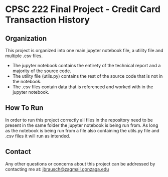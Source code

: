 # CPSC 222 Final Project - Credit Card Transaction History

## Organization
This project is organized into one main jupyter notebook file, a utility file and multiple .csv files.
* The jupyter notebook contains the entirety of the technical report and a majority of the source code.
* The utility file (utils.py) contains the rest of the source code that is not in the notebook.
* The .csv files contain data that is referenced and worked with in the jupyter notebook.

## How To Run
In order to run this project correctly all files in the repository need to be present in the same folder the jupyter notebook is being run from. As long as the notebook is being run from a file also containing the utils.py file and .csv files it will run as intended.

## Contact 

Any other questions or concerns about this project can be addressed by contacting me at: jbrausch@zagmail.gonzaga.edu
